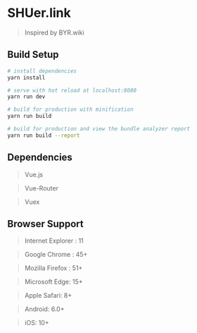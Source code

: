# SHUer.link

> Inspired by BYR.wiki

## Build Setup

``` bash
# install dependencies
yarn install 

# serve with hot reload at localhost:8080
yarn run dev

# build for production with minification
yarn run build

# build for production and view the bundle analyzer report
yarn run build --report
```

## Dependencies

> Vue.js

> Vue-Router

> Vuex

## Browser Support

> Internet Explorer : 11

> Google Chrome : 45+

> Mozilla Firefox : 51+

> Microsoft Edge: 15+

> Apple Safari: 8+

> Android: 6.0+

> iOS: 10+